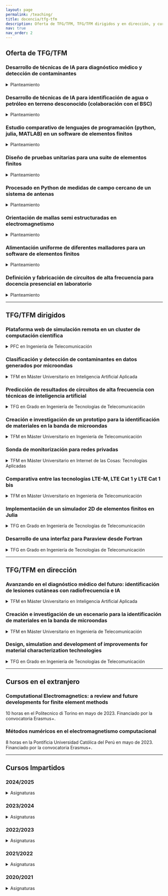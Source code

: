 ```yaml
---
layout: page
permalink: /teaching/
title: docencia/tfg-tfm
description: Oferta de TFG/TFM, TFG/TFM dirigidos y en dirección, y cursos impartidos.
nav: true
nav_order: 2
---
```


## Oferta de TFG/TFM

### Desarrollo de técnicas de IA para diagnóstico médico y detección de contaminantes

<details>
<summary>Planteamiento</summary>
<br>
Las técnicas de Inteligencia Artificial (IA) han conseguido que problemas anteriormente irresolubles sean afrontables a día de hoy. Uno de ellos es la estimación de propiedades dieléctricas de materiales no homogéneos a partir de medidas de antena o de sensores.
<br>
En esta temática hay varias opciones disponibles (regularización del problema, fabricación de dispositivos HW, definición de parámetros de modelos de aprendizaje máquina) en función del perfil del interesado.
<br>
<br>
</details>

### Desarrollo de técnicas de IA para identificación de agua o petróleo en terreno desconocido (colaboración con el BSC)

<details>
<summary>Planteamiento</summary>
<br>
Las técnicas de Inteligencia Artificial (IA) han conseguido que problemas anteriormente irresolubles sean afrontables a día de hoy. Uno de ellos es la identificación de reservorios (compuestos por agua, petróleo o gas, por ejemplo) a partir de medidas de antena o de sensores a muy baja frecuencia.
<br>
Fundamentalmente, hay que tratar con el etiquetado de problemas a correr en HPC y el entrenamiento de clasificadores (basados en árboles de decisión o en redes neuronales) en infraestructuras del BSC.
<br><br>
</details>

### Estudio comparativo de lenguajes de programación (python, julia, MATLAB) en un software de elementos finitos

<details>
<summary>Planteamiento</summary>
<br>
El mundo de la programación científica es muy cambiante y cada cierto tiempo salen nuevos actores que dicen que son los más rápidos, o los más eficientes.
<br>
Python lleva muchos años clamando ser el killer language de todos los lenguajes "user-friendly" o fáciles de programar, aunque sus prestaciones no parecen ser muy elevadas. MATLAB es un lenguaje que ha mejorado mucho en los últimos años, especialmente su paradigma de orientación a objetos. Finalmente, julia, con su multiple dispatch, insiste en ser igual de rápido que versiones compiladas (C, Fortran) pero más fácil de aprender.
<br>
El objetivo del TFG es correr una serie de problemas o rutinas y establecer cuál es el mejor para una aplicación de elementos finitos. Para ello, el alumno no empezaría de cero sino que ya hay algunas rutinas programadas en MATLAB que habría que comparar con los nuevos códigos desarrollados.
<br><br>
</details>

### Diseño de pruebas unitarias para una suite de elementos finitos

<details>
<summary>Planteamiento</summary>
<br>
Es muy importante que la programación de nuevas funcionalidades en una librería de software sea retrocompatible: esto es,
que no se pierdan anteriores características por incorporar unas nuevas. Esto es especialmente crítico a la hora de
trabajar en equipo, ya que el trabajo de cada miembro del equipo afecta al de los demás.
<br>
En este proyecto se propone la integración de pruebas unitarias por medio de un gestor de cambios (git) de forma que,
para que se incorporen cambios a una determinada versión de software, sea necesario que se pasen una serie de pruebas
unitarias. Se sugiere experimentar con *GitHub Actions*.
<br>
En función del perfil del alumno se trabajará con diferentes lenguajes de programación, aunque preferiblemente se
usará Fortran, MATLAB, Python o Julia.
<br><br>
</details>

### Procesado en Python de medidas de campo cercano de un sistema de antenas

<details>
<summary>Planteamiento</summary>
<br>
Python se ha erigido en los últimos tiempos como uno de los abanderados del Big Data. Permite trabajar de forma mucho más intuitiva y sencilla con muchos agregados de datos gracias a las librerías panda y NumPy.
<br>
En la actualidad, se dispone de un software "legacy" escrito en Octave que genera unas hojas de Excel que posteriormente se procesan para generar un informe Word. Se busca automatizar todos estos pasos por medio de Python de forma que parsee los ficheros originales (ficheros en texto de 1 GB), lo transforme a un DataFrame y llame a las diferentes librerías (o se reprogramen, en función de la viabilidad del proyecto).
<br><br>
</details>

### Orientación de mallas semi estructuradas en electromagnetismo

<details>
<summary>Planteamiento</summary>
<br>
Para un software de elementos finitos, la orientación de las diferentes aristas de los elementos es clave para hacer el ensamblado de las matrices que surgen al resolver un problema de electromagnetismo. Está demostrado que para geometrías suaves o estructuradas existe una orientación global posible de las aristas que facilita mucho el proceso de ensamblado para hexaedros.
<br>
En este proyecto, el alumno tendrá disponible un código de MATLAB que orienta prismas triangulares de forma satisfactoria en la mayoría de las veces. Se busca optimizar este algoritmo (probablemente con teoría de grafos) para hacerlo más rápido y que funcione en todas las ocasiones. El código se realizará en MATLAB.
<br><br>
</details>

### Alimentación uniforme de diferentes malladores para un software de elementos finitos

<details>
<summary>Planteamiento</summary>
<br>
Un problema electromagnético necesita ser mallado para poder resolverlo de forma aproximada con el método de los elementos finitos. Hay múltiples alternativas en la comunidad científica para llevar a cabo esto: `gmsh`, `CubIt`, `GiD`...
<br>
La idea es desarrollar una librería que coja los diferentes elementos (tanto 2D como 3D) y los alimente con un determinado formato a una librería ya existente en MATLAB de elementos finitos. Hay un prototipo ya desarrollado que habría que unificar y expandir a otros malladores para mejorar el número de problemas que se pueden resolver en la librería.
<br><br>
</details>

### Definición y fabricación de circuitos de alta frecuencia para docencia presencial en laboratorio

<details>
<summary>Planteamiento</summary>
<br>
En este proyecto se busca identificar y fabricar diferentes circuitos de alta frecuencia (adaptadores de impedancia, acopladores híbridos, diplexores...) para su posterior identificación en el laboratorio con equipos de medida.
<br><br>
</details>

***

## TFG/TFM dirigidos

### Plataforma web de simulación remota en un cluster de computación científica

<details>
<summary>PFC en Ingeniería de Telecomunicación</summary>
<br>
Cristina García Muñoz, octubre 2014. 
<br>
Publicación en URSI 2013. 
<br>
Calificación: SOBRESALIENTE 10 (matrícula de honor).
<br><br>
</details>

### Clasificación y detección de contaminantes en datos generados por microondas

<details>
<summary>TFM en Máster Universitario en Inteligencia Artificial Aplicada </summary>
<br>
César Turienzo Forcada, julio 2023. 
<br>
Publicación en URSI 2023. 
<br>
Calificación: SOBRESALIENTE 10 (nominado matrícula de honor).
<br><br>
</details>

### Predicción de resultados de circuitos de alta frecuencia con técnicas de inteligencia artificial

<details>
<summary>TFG en Grado en Ingeniería de Tecnologías de Telecomunicación</summary>
<br>
Antonio Rueda Escalona, julio 2023. 
<br>
Publicación en URSI 2023. 
<br>
Calificación: SOBRESALIENTE 10 (matrícula de honor).
<br><br>
</details>

### Creación e investigación de un prototipo para la identificación de materiales en la banda de microondas

<details>
<summary>TFM en Máster Universitario en Ingeniería de Telecomunicación </summary>
<br>
Pablo Iglesias García, septiembre 2023. 
<br>
Calificación: SOBRESALIENTE 9.1
<br><br>
</details>

### Sonda de monitorización para redes privadas

<details>
<summary>TFM en Máster Universitario en Internet de las Cosas: Tecnologías Aplicadas </summary>
<br>
Marta López Izquierdo, marzo 2024. 
<br>
Calificación: SOBRESALIENTE 10 (nominado matrícula de honor).
<br><br>
</details>

### Comparativa entre las tecnologías LTE-M, LTE Cat 1 y LTE Cat 1 bis

<details>
<summary>TFM en Máster Universitario en Ingeniería de Telecomunicación </summary>
<br>
Marta López Izquierdo, marzo 2024. 
<br>
Calificación: SOBRESALIENTE 9.5
<br><br>
</details>

### Implementación de un simulador 2D de elementos finitos en Julia

<details>
<summary>TFG en Grado en Ingeniería de Tecnologías de Telecomunicación </summary>
<br>
Mario Núñez Domínguez, marzo 2024. 
<br>
Calificación: SOBRESALIENTE 9.3
<br><br>
</details>

### Desarrollo de una interfaz para Paraview desde Fortran

<details>
<summary>TFG en Grado en Ingeniería de Tecnologías de Telecomunicación </summary>
<br>
Macarena Fernández Rodríguez, marzo 2024. 
<br>
Calificación: SOBRESALIENTE 10 (nominada matrícula de honor).
<br><br>
</details>

***

## TFG/TFM en dirección

### Avanzando en el diagnóstico médico del futuro: identificación de lesiones cutáneas con radiofrecuencia e IA

<details>
<summary>TFM en Máster Universitario en Inteligencia Artificial Aplicada </summary>
<br>
Fernando Martín San Bruno, 2024. 
<br>
Defensa prevista en julio de 2024.
<br><br>
</details>

### Creación e investigación de un escenario para la identificación de materiales en la banda de microondas

<details>
<summary>TFM en Máster Universitario en Ingeniería de Telecomunicación </summary>
<br>
Antonio Javier Cascales, 2024. 
<br>
Defensa prevista en febrero de 2024.
<br><br>
</details>

### Design, simulation and development of improvements for material characterization technologies

<details>
<summary>TFG en Grado en Ingeniería de Tecnologías de Telecomunicación </summary>
<br>
Carlos de Quinto Cáceres, 2024. 
<br>
Defensa prevista en julio de 2024.
<br><br>
</details>

***

## Cursos en el extranjero

### Computational Electromagnetics: a review and future developments for finite element methods
10 horas en el Politecnico di Torino en mayo de 2023. Financiado por la convocatoria Erasmus+.

### Métodos numéricos en el electromagnetismo computacional
8 horas en la Pontificia Universidad Católica del Perú en mayo de 2023. Financiado por la convocatoria Erasmus+.

***

## Cursos Impartidos

### 2024/2025

<details>
<summary>Asignaturas</summary>
<br>
<h4> Campos Electromagnéticos </h4> 
<h5> Grado en Ingeniería de Tecnologías de Telecomunicación. </h5>
Coordinador, profesor de grupo reducido y prácticas.
<br><br>
<h5> Grado en Ingeniería de Comunicaciones Móviles y Espacio. </h5>
Coordinador, profesor de grupo reducido.
<br><br>
<h4> Tecnologías de Alta Frecuencia </h4> 
<h5> Grado en Ingeniería de Tecnologías de Telecomunicación. </h5>
Profesor de grupo reducido.
<br><br>
<h4> Dispositivos inalámbricos en IoT </h4> 
<h5> Máster Universitario en Internet de las Cosas:  Tecnologías Aplicadas. </h5>
Coordinador, profesor de teoría y de prácticas.
<br><br>
<h4> Prácticas en empresa </h4> 
<h5> Máster Universitario en Internet de las Cosas:  Tecnologías Aplicadas. </h5>
Coordinador.
<br><br>
<h4> Fundamentals on computational electromagnetism applied to communications I </h4>
<h5> Máster Universitario en Tecnología Avanzada de  Comunicaciones. </h5>
Profesor de teoría.
<br><br><br><br>
</details>

### 2023/2024

<details>
<summary>Asignaturas</summary>
<br>
<h4> Campos Electromagnéticos </h4> 
<h5> Grado en Ingeniería de Tecnologías de Telecomunicación. </h5>
Coordinador, profesor de grupo reducido y prácticas.
<br><br>
<h5> Grado en Ingeniería de Comunicaciones Móviles y Espacio. </h5>
Coordinador, profesor de grupo reducido.
<br><br>
<h4> Tecnologías de Alta Frecuencia </h4> 
<h5> Grado en Ingeniería de Tecnologías de Telecomunicación. </h5>
Profesor de grupo reducido.
<br><br>
<h4> Dispositivos inalámbricos en IoT </h4> 
<h5> Máster Universitario en Internet de las Cosas:  Tecnologías Aplicadas. </h5>
Coordinador, profesor de teoría y de prácticas.
<br><br>
<h4> Fundamentals on computational electromagnetism applied to communications I </h4>
<h5> Máster Universitario en Tecnología Avanzada de  Comunicaciones. </h5>
Profesor de teoría.
<br><br><br><br>
</details>

### 2022/2023

<details>
<summary>Asignaturas</summary>
<br>
<h4> Subsistemas de Radiofrecuencia y Antenas </h4>
<h5> Máster Universitario en Ingeniería de Telecomunicación</h5>
Profesor de repaso.
<br><br>
<h4> Campos Electromagnéticos </h4> 
<h5> Grado en Ingeniería de Tecnologías de Telecomunicación. </h5>
Profesor de grupo reducido.
<br><br>
<h5> Grado en Ingeniería de Comunicaciones Móviles y Espacio. </h5>
Coordinador, profesor de grupo reducido.
<br><br>
<h4> Tecnologías de Alta Frecuencia </h4> 
<h5> Grado en Ingeniería de Tecnologías de Telecomunicación. </h5>
Profesor de grupo reducido y responsable de prácticas.
<br><br>
<h4> Dispositivos inalámbricos en IoT </h4> 
<h5> Máster Universitario en Internet de las Cosas:  Tecnologías Aplicadas. </h5>
Coordinador, profesor de teoría y de prácticas.
<br><br>
<h4> Fundamentals on computational electromagnetism applied  to communications I </h4>
<h5> Máster Universitario en Tecnología Avanzada de  Comunicaciones. </h5>
Profesor de teoría.
<br><br><br><br>
</details>

### 2021/2022

<details>
<summary>Asignaturas</summary>
<br>
<h4> Subsistemas de Radiofrecuencia y Antenas </h4> 
<h5> Máster Universitario en Ingeniería de Telecomunicación </h5>
Profesor de repaso y responsable de prácticas.
<br><br>
<h4> Campos Electromagnéticos </h4> 
<h5> Grado en Ingeniería de Tecnologías de Telecomunicación. </h5>
Profesor de grupo reducido.
<br><br>
<h5> Grado en Ingeniería de Comunicaciones Móviles y Espacio. </h5>
Coordinador, profesor de grupo reducido.
<br><br>
<h4> Tecnologías de Alta Frecuencia </h4> 
<h5> Grado en Ingeniería de Tecnologías de Telecomunicación. </h5>
Profesor de grupo reducido y responsable de prácticas.
<br><br>
<h4> Dispositivos inalámbricos en IoT </h4> 
<h5> Máster Universitario en Internet de las Cosas:  Tecnologías Aplicadas. </h5>
Profesor de teoría y responsable de prácticas.
<br><br>
<h4> Fundamentals on computational electromagnetism applied  to communications I </h4>
<h5> Máster Universitario en Tecnología Avanzada de  Comunicaciones. </h5>
Profesor de teoría.
<br><br>
<h4> Fundamentals on computational electromagnetism applied  to communications II </h4>
<h5> Máster Universitario en Tecnología Avanzada de  Comunicaciones. </h5>
Profesor de teoría.
<br><br><br><br>
</details>

### 2020/2021

<details>
<summary>Asignaturas</summary>
<br>
<h4> Campos Electromagnéticos </h4> 
<h5> Grado en Ingeniería de Tecnologías de Telecomunicación. </h5>
Profesor de grupo reducido.
<br><br>
<h4> Tecnologías de Alta Frecuencia </h4> 
<h5> Grado en Ingeniería de Tecnologías de Telecomunicación. </h5>
Profesor de dos grupos reducidos y responsable de prácticas.
<br><br>
<h4> Dispositivos inalámbricos en IoT </h4> 
<h5> Máster Universitario en Internet de las Cosas:  Tecnologías Aplicadas. </h5>
Profesor de teoría y responsable de prácticas.
<br><br>
<h4> Fundamentals on computational electromagnetism applied  to communications I </h4>
<h5> Máster Universitario en Tecnología Avanzada de  Comunicaciones. </h5>
Profesor de teoría.
<br><br><br><br>
</details>